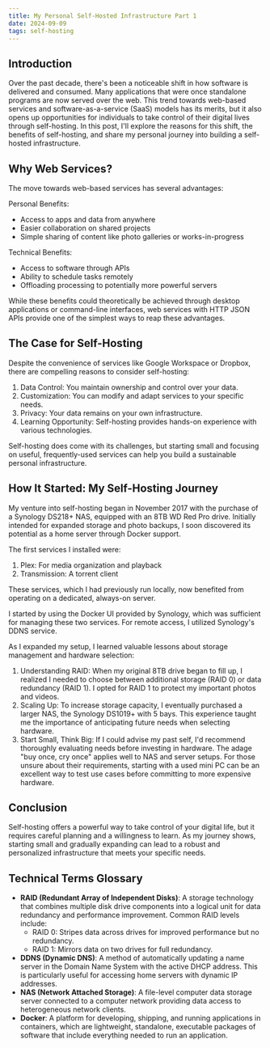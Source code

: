```yaml
---
title: My Personal Self-Hosted Infrastructure Part 1
date: 2024-09-09
tags: self-hosting
---
```


## Introduction

Over the past decade, there's been a noticeable shift in how software is delivered and consumed. Many applications that were once standalone programs are now served over the web. This trend towards web-based services and software-as-a-service (SaaS) models has its merits, but it also opens up opportunities for individuals to take control of their digital lives through self-hosting. In this post, I'll explore the reasons for this shift, the benefits of self-hosting, and share my personal journey into building a self-hosted infrastructure.

## Why Web Services?

The move towards web-based services has several advantages:

Personal Benefits:
- Access to apps and data from anywhere
- Easier collaboration on shared projects
- Simple sharing of content like photo galleries or works-in-progress

Technical Benefits:
- Access to software through APIs
- Ability to schedule tasks remotely
- Offloading processing to potentially more powerful servers

While these benefits could theoretically be achieved through desktop applications or command-line interfaces, web services with HTTP JSON APIs provide one of the simplest ways to reap these advantages.

## The Case for Self-Hosting

Despite the convenience of services like Google Workspace or Dropbox, there are compelling reasons to consider self-hosting:

1. Data Control: You maintain ownership and control over your data.
2. Customization: You can modify and adapt services to your specific needs.
3. Privacy: Your data remains on your own infrastructure.
4. Learning Opportunity: Self-hosting provides hands-on experience with various technologies.

Self-hosting does come with its challenges, but starting small and focusing on useful, frequently-used services can help you build a sustainable personal infrastructure.

## How It Started: My Self-Hosting Journey

My venture into self-hosting began in November 2017 with the purchase of a Synology DS218+ NAS, equipped with an 8TB WD Red Pro drive. Initially intended for expanded storage and photo backups, I soon discovered its potential as a home server through Docker support.

The first services I installed were:
1. Plex: For media organization and playback
2. Transmission: A torrent client

These services, which I had previously run locally, now benefited from operating on a dedicated, always-on server.

I started by using the Docker UI provided by Synology, which was sufficient for managing these two services. For remote access, I utilized Synology's DDNS service.

As I expanded my setup, I learned valuable lessons about storage management and hardware selection:

1. Understanding RAID: When my original 8TB drive began to fill up, I realized I needed to choose between additional storage (RAID 0) or data redundancy (RAID 1). I opted for RAID 1 to protect my important photos and videos.
2. Scaling Up: To increase storage capacity, I eventually purchased a larger NAS, the Synology DS1019+ with 5 bays. This experience taught me the importance of anticipating future needs when selecting hardware.
3. Start Small, Think Big: If I could advise my past self, I'd recommend thoroughly evaluating needs before investing in hardware. The adage "buy once, cry once" applies well to NAS and server setups. For those unsure about their requirements, starting with a used mini PC can be an excellent way to test use cases before committing to more expensive hardware.

## Conclusion

Self-hosting offers a powerful way to take control of your digital life, but it requires careful planning and a willingness to learn. As my journey shows, starting small and gradually expanding can lead to a robust and personalized infrastructure that meets your specific needs.

## Technical Terms Glossary

- **RAID (Redundant Array of Independent Disks)**: A storage technology that combines multiple disk drive components into a logical unit for data redundancy and performance improvement. Common RAID levels include:
  - RAID 0: Stripes data across drives for improved performance but no redundancy.
  - RAID 1: Mirrors data on two drives for full redundancy.
- **DDNS (Dynamic DNS)**: A method of automatically updating a name server in the Domain Name System with the active DHCP address. This is particularly useful for accessing home servers with dynamic IP addresses.
- **NAS (Network Attached Storage)**: A file-level computer data storage server connected to a computer network providing data access to heterogeneous network clients.
- **Docker**: A platform for developing, shipping, and running applications in containers, which are lightweight, standalone, executable packages of software that include everything needed to run an application.

